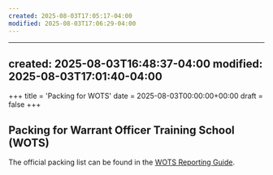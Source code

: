 ```yaml
---
created: 2025-08-03T17:05:17-04:00
modified: 2025-08-03T17:06:29-04:00
---
```


---
created: 2025-08-03T16:48:37-04:00
modified: 2025-08-03T17:01:40-04:00
---

+++
title = 'Packing for WOTS'
date = 2025-08-03T00:00:00+00:00
draft = false
+++
## Packing for Warrant Officer Training School (WOTS) 

The official packing list can be found in the [WOTS Reporting Guide](https://www.afaccessionscenter.af.mil/Portals/78/WOTS/Documents/WOTS%2520Reporting%2520Guide.pdf).
